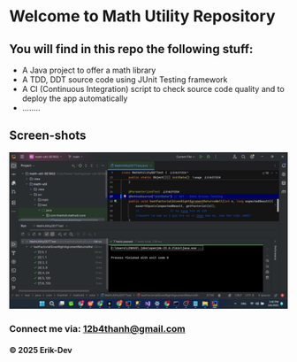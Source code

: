 # Welcome to Math Utility Repository

## You will find in this repo the following stuff:
* A Java project to offer a math library
* A TDD, DDT source code using JUnit Testing framework
* A CI (Continuous Integration) script to check source code quality and to deploy the app automatically
* ........

## Screen-shots
![Source code with TDD](https://github.com/erik-dev-8386/math-util-ci/blob/main/screen-shots/Source-code-with-TDD-DDT.jpg)

### Connect me via: 12b4thanh@gmail.com

#### &#169; 2025 Erik-Dev